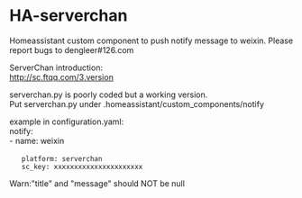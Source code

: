 # HA-serverchan
Homeassistant custom component to push notify message to weixin. Please report bugs to dengleer#126.com

ServerChan introduction:   
http://sc.ftqq.com/3.version   

serverchan.py is poorly coded but a working version.  
Put serverchan.py under .homeassistant/custom_components/notify 

example  in configuration.yaml:   
notify:   
  \- name: weixin    
  
       platform: serverchan　　　　
       sc_key: xxxxxxxxxxxxxxxxxxxxxx   

Warn:"title" and "message" should NOT be null
